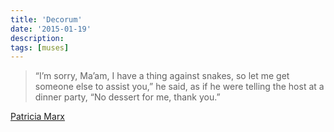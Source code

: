 ```yaml
---
title: 'Decorum'
date: '2015-01-19'
description:
tags: [muses]
---
```


> “I’m sorry, Ma’am, I have a thing against snakes, so let me get someone else to assist you,” he said, as if he were telling the host at a dinner party, “No dessert for me, thank you.”

[Patricia Marx](http://www.newyorker.com/magazine/2014/10/20/pets-allowed)
